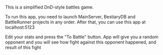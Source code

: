 This is a simplified DnD-style battles game.


To run this app, you need to launch MainServer, BestiaryDB and BattleRunner projects in any order. 
After that, you can use this app at localhost:5123

Edit your stats and press the "To Battle" button. App will give you a random opponent and you will see how fight against this opponent happened, and result of this fight
